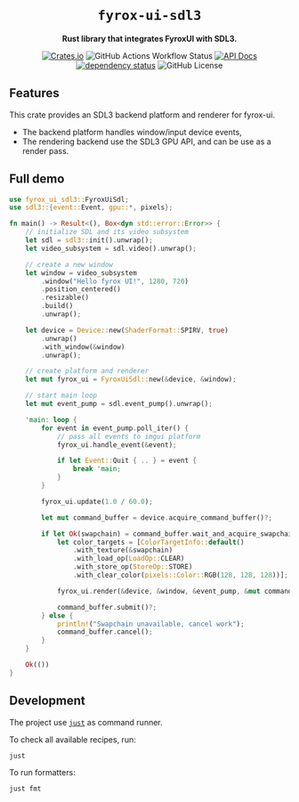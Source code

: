 <div align="center">

# `fyrox-ui-sdl3`

**Rust library that integrates FyroxUI with SDL3.**

[![Crates.io](https://img.shields.io/crates/v/fyrox-ui-sdl3.svg)](https://crates.io/crates/fyrox-ui-sdl3)
![GitHub Actions Workflow Status](https://img.shields.io/github/actions/workflow/status/florianvazelle/fyrox-ui-sdl3/nix.yml)
[![API Docs](https://docs.rs/fyrox-ui-sdl3/badge.svg)](https://docs.rs/fyrox-ui-sdl3)
[![dependency status](https://deps.rs/repo/github/florianvazelle/fyrox-ui-sdl3/status.svg)](https://deps.rs/repo/github/florianvazelle/fyrox-ui-sdl3)
![GitHub License](https://img.shields.io/github/license/florianvazelle/fyrox-ui-sdl3)

</div>

## Features

This crate provides an SDL3 backend platform and renderer for fyrox-ui.

- The backend platform handles window/input device events,
- The rendering backend use the SDL3 GPU API, and can be use as a render pass.

## Full demo

```rust
use fyrox_ui_sdl3::FyroxUiSdl;
use sdl3::{event::Event, gpu::*, pixels};

fn main() -> Result<(), Box<dyn std::error::Error>> {
    // initialize SDL and its video subsystem
    let sdl = sdl3::init().unwrap();
    let video_subsystem = sdl.video().unwrap();

    // create a new window
    let window = video_subsystem
        .window("Hello fyrox UI!", 1280, 720)
        .position_centered()
        .resizable()
        .build()
        .unwrap();

    let device = Device::new(ShaderFormat::SPIRV, true)
        .unwrap()
        .with_window(&window)
        .unwrap();

    // create platform and renderer
    let mut fyrox_ui = FyroxUiSdl::new(&device, &window);

    // start main loop
    let mut event_pump = sdl.event_pump().unwrap();

    'main: loop {
        for event in event_pump.poll_iter() {
            // pass all events to imgui platform
            fyrox_ui.handle_event(&event);

            if let Event::Quit { .. } = event {
                break 'main;
            }
        }

        fyrox_ui.update(1.0 / 60.0);

        let mut command_buffer = device.acquire_command_buffer()?;

        if let Ok(swapchain) = command_buffer.wait_and_acquire_swapchain_texture(&window) {
            let color_targets = [ColorTargetInfo::default()
                .with_texture(&swapchain)
                .with_load_op(LoadOp::CLEAR)
                .with_store_op(StoreOp::STORE)
                .with_clear_color(pixels::Color::RGB(128, 128, 128))];

            fyrox_ui.render(&device, &window, &event_pump, &mut command_buffer, &color_targets);

            command_buffer.submit()?;
        } else {
            println!("Swapchain unavailable, cancel work");
            command_buffer.cancel();
        }
    }

    Ok(())
}
```

## Development

The project use [`just`](https://just.systems/man/en/) as command runner.

To check all available recipes, run:
```
just
```

To run formatters:
```
just fmt
```
